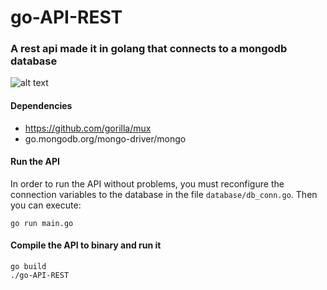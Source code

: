 # go-API-REST
### A rest api made it in golang that connects to a mongodb database

![alt text](https://miro.medium.com/fit/c/262/262/1*yh90bW8jL4f8pOTZTvbzqw.png)


#### Dependencies
  * https://github.com/gorilla/mux
  * go.mongodb.org/mongo-driver/mongo

#### Run the API
In order to run the API without problems, you must reconfigure the connection variables to the database in the file `database/db_conn.go`. Then you can execute:

```
go run main.go
```

#### Compile the API to binary and run it
```
go build
./go-API-REST
```
